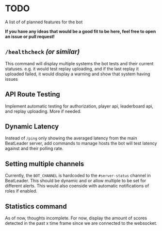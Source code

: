 # TODO
A list of of planned features for the bot

**If you have any ideas that would be a good fit to be here, feel free to open an issue or pull request!**

## **`/healthcheck`** *(or similar)*
This command will display multiple systems the bot tests and their current statuses. e.g. it would test replay uploading, and if the last replay it uploaded failed, it would display a warning and show that system having issues

## **API Route Testing**
Implement automatic testing for authorization, player api, leaderboard api, and replay uploading. More if needed. 

## **Dynamic Latency**
Instead of `/ping` only showing the averaged latency from the main BeatLeader server, add commands to manage hosts the bot will test latency against and their polling rate.

## **Setting multiple channels**
Currently, the `BOT_CHANNEL` is hardcoded to the `#server-status` channel in BeatLeader. This should be dynamic and or allow multiple to be set for different alerts. This would also coenside with automatic notifications of roles if enabled.

## **Statistics command**
As of now, thoughts incomplete. For now, display the amount of scores detected in the past x time frame since we are connected to the websocket.

